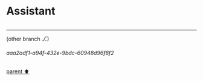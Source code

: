 # Assistant

```python

```

---

(other branch ⎇)
###### aaa2adf1-a94f-432e-9bdc-60948d96f8f2
[parent ⬆️](#13513505-fcd4-4087-9b83-99a1065db33f)
